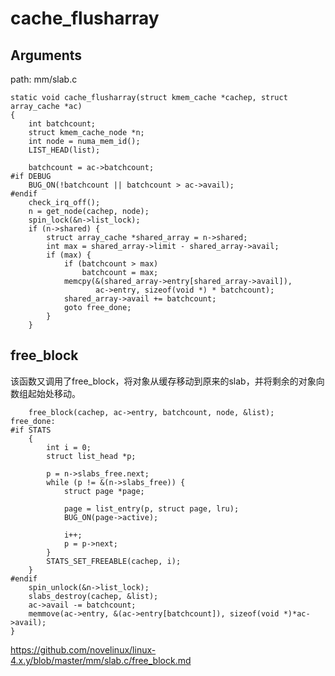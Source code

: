 cache_flusharray
========================================

Arguments
-----------------------------------------

path: mm/slab.c
```
static void cache_flusharray(struct kmem_cache *cachep, struct array_cache *ac)
{
    int batchcount;
    struct kmem_cache_node *n;
    int node = numa_mem_id();
    LIST_HEAD(list);

    batchcount = ac->batchcount;
#if DEBUG
    BUG_ON(!batchcount || batchcount > ac->avail);
#endif
    check_irq_off();
    n = get_node(cachep, node);
    spin_lock(&n->list_lock);
    if (n->shared) {
        struct array_cache *shared_array = n->shared;
        int max = shared_array->limit - shared_array->avail;
        if (max) {
            if (batchcount > max)
                batchcount = max;
            memcpy(&(shared_array->entry[shared_array->avail]),
                   ac->entry, sizeof(void *) * batchcount);
            shared_array->avail += batchcount;
            goto free_done;
        }
    }
```

free_block
----------------------------------------

该函数又调用了free_block，将对象从缓存移动到原来的slab，并将剩余的对象向数组起始处移动。

```
    free_block(cachep, ac->entry, batchcount, node, &list);
free_done:
#if STATS
    {
        int i = 0;
        struct list_head *p;

        p = n->slabs_free.next;
        while (p != &(n->slabs_free)) {
            struct page *page;

            page = list_entry(p, struct page, lru);
            BUG_ON(page->active);

            i++;
            p = p->next;
        }
        STATS_SET_FREEABLE(cachep, i);
    }
#endif
    spin_unlock(&n->list_lock);
    slabs_destroy(cachep, &list);
    ac->avail -= batchcount;
    memmove(ac->entry, &(ac->entry[batchcount]), sizeof(void *)*ac->avail);
}
```

https://github.com/novelinux/linux-4.x.y/blob/master/mm/slab.c/free_block.md
